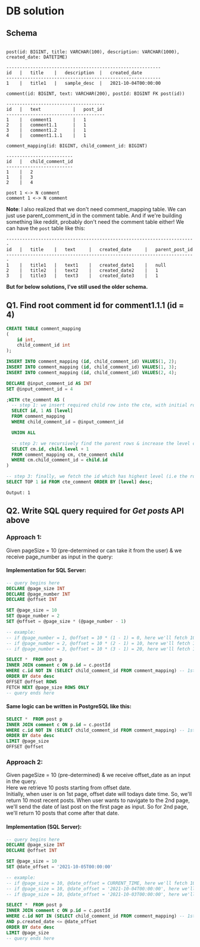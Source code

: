 # DB solution

## Schema
```

post(id: BIGINT, title: VARCHAR(100), description: VARCHAR(1000), created_date: DATETIME)

----------------------------------------------------------
id   |   title    |   description  |   created_date 
----------------------------------------------------------
1    |   title1   |   sample_desc  |   2021-10-04T00:00:00
```

```
comment(id: BIGINT, text: VARCHAR(200), postId: BIGINT FK post(id))  

-------------------------------------
id   |   text            |   post_id
-------------------------------------
1    |   comment1        |   1
2    |   comment1.1      |   1
3    |   comment1.2      |   1
4    |   comment1.1.1    |   1

```

```
comment_mapping(id: BIGINT, child_comment_id: BIGINT)   

-------------------------
id   |   child_comment_id
-------------------------
1    |   2       
1    |   3   
2    |   4   
```
```
post 1 <-> N comment
comment 1 <-> N comment
```
**Note**: I also realized that we don't need comment_mapping table. We can just use parent_comment_id in the comment table. And if we're building something like reddit, probably don't need the comment table either! We can have the `post` table like this:  
```
-----------------------------------------------------------------------
id   |   title    |   text     |   created_date     |   parent_post_id
-----------------------------------------------------------------------
1    |   title1   |   text1    |   created_date1    |   null
2    |   title2   |   text2    |   created_date2    |   1
3    |   title3   |   text3    |   created_date3    |   1

```

**But for below solutions, I've still used the older schema.**

## Q1. Find root comment id for comment1.1.1 (id = 4)
```sql
CREATE TABLE comment_mapping
(
    id int,
    child_comment_id int
);

INSERT INTO comment_mapping (id, child_comment_id) VALUES(1, 2);
INSERT INTO comment_mapping (id, child_comment_id) VALUES(1, 3);
INSERT INTO comment_mapping (id, child_comment_id) VALUES(2, 4);

DECLARE @input_comment_id AS INT
SET @input_comment_id = 4

;WITH cte_comment AS (
  -- step 1: we insert required child row into the cte, with initial row level = 1
  SELECT id, 1 AS [level]
  FROM comment_mapping
  WHERE child_comment_id = @input_comment_id

  UNION ALL

  -- step 2: we recursively find the parent rows & increase the level count for each parent
  SELECT cm.id, child.level + 1
  FROM comment_mapping cm, cte_comment child
  WHERE cm.child_comment_id = child.id
)

-- step 3: finally, we fetch the id which has highest level (i.e the root will have highest level) 
SELECT TOP 1 id FROM cte_comment ORDER BY [level] desc;
```
`Output: 1`

## Q2. Write SQL query required for *Get posts* API above

### Approach 1:
Given pageSize = 10 (pre-determined or can take it from the user) & we receive page_number as input in the query:

#### Implementation for SQL Server:
```sql
-- query begins here
DECLARE @page_size INT
DECLARE @page_number INT
DECLARE @offset INT

SET @page_size = 10
SET @page_number = 2
SET @offset = @page_size * (@page_number - 1)

-- example: 
-- if @page_number = 1, @offset = 10 * (1 - 1) = 0, here we'll fetch 10 records between 1 to 10
-- if @page_number = 2, @offset = 10 * (2 - 1) = 10, here we'll fetch 10 records between 11 to 20
-- if @page_number = 3, @offset = 10 * (3 - 1) = 20, here we'll fetch 10 records between 21 to 30

SELECT *  FROM post p 
INNER JOIN comment c ON p.id = c.postId
WHERE c.id NOT IN (SELECT child_comment_id FROM comment_mapping) -- 1st level comment will not be in child_comment_id column
ORDER BY date desc
OFFSET @offset ROWS
FETCH NEXT @page_size ROWS ONLY
-- query ends here
```

#### Same logic can be written in PostgreSQL like this:
```sql
SELECT *  FROM post p 
INNER JOIN comment c ON p.id = c.postId
WHERE c.id NOT IN (SELECT child_comment_id FROM comment_mapping) -- 1st level comment will not be in child_comment_id column
ORDER BY date desc
LIMIT @page_size
OFFSET @offset
```

### Approach 2:
Given pageSize = 10 (pre-determined) & we receive offset_date as an input in the query.  
Here we retrieve 10 posts starting from offset date.  
Initially, when user is on 1st page, offset date will todays date time. So, we'll return 10 most recent posts. 
When user wants to navigate to the 2nd page, we'll send the date of last post on the first page as input. So for 2nd page, we'll return 10 posts that come after that date.

#### Implementation (SQL Server):
```sql
-- query begins here
DECLARE @page_size INT
DECLARE @offset INT

SET @page_size = 10
SET @date_offset = '2021-10-05T00:00:00'

-- example: 
-- if @page_size = 10, @date_offset = CURRENT_TIME, here we'll fetch 10 most recent records
-- if @page_size = 10, @date_offset = '2021-10-04T00:00:00', here we'll fetch 10 records after 6th october 12 AM
-- if @page_size = 10, @date_offset = '2021-10-03T00:00:00', here we'll fetch 10 records after 3rd october 12 AM

SELECT *  FROM post p 
INNER JOIN comment c ON p.id = c.postId
WHERE c.id NOT IN (SELECT child_comment_id FROM comment_mapping) -- 1st level comment will not be in child_comment_id column
AND p.created_date <= @date_offset
ORDER BY date desc
LIMIT @page_size
-- query ends here
```
